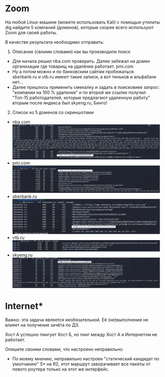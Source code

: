 # Zoom
На любой Linux-машине (можете использовать Kali) с помощью утилиты dig найдите 5 компаний (доменов), которые скорее всего используют Zoom для своей работы.

В качестве результата необходимо отправить:

1. Описание (своими словами) как вы производили поиск
- Для начала решил nba.com проверить. 
Далее забежал на домен организации где товарищ на удалёнке работает. pmi.com 
- Ну а потом можно и по банковским сайтам пробежаться. sberbank.ru и vtb.ru имеют такие записи, а вот тиньков и альфабанк нет...
- Далее пришлось применить смекалку и задать в поисковике запрос: "компании на 100 % удаленке" и по второй же ссылке получил "Топ-15 работодателей, которые предлагают удаленную работу" вторым после яндекса был skyeng.ru, Бинго!

2. Список из 5 доменов со скриншотами
- nba.com
![](pic/nba.com.png)
- pmi.com
![](pic/pmi.com.png)
- sberbank.ru
![](pic/sberbank.ru.png)
- vtb.ru
![](pic/vtb.ru.png)
- skyeng.ru
![](pic/skyeng.ru.png)



# Internet*
Важно: эта задача является необязательной. Её (не)выполнение не влияет на получение зачёта по ДЗ.

Хост А успешно пингует Хост Б, но пинг между Хост А и Интернетом не работает.

Опишите своими словами, что настроено неправильно:
- По моему мнению, неправильно настроен "статический кандидат по умолчанию" S* на R2, этот маршрут заворачивает все пакеты от певого роутера только на этот же интерфейс.